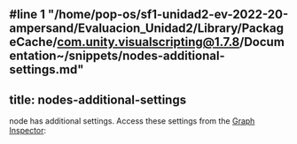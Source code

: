#line 1 "/home/pop-os/sf1-unidad2-ev-2022-20-ampersand/Evaluacion_Unidad2/Library/PackageCache/com.unity.visualscripting@1.7.8/Documentation~/snippets/nodes-additional-settings.md"
---
title: nodes-additional-settings
---

node has additional settings. Access these settings from the [Graph Inspector](../vs-interface-overview.md#the-graph-inspector):
